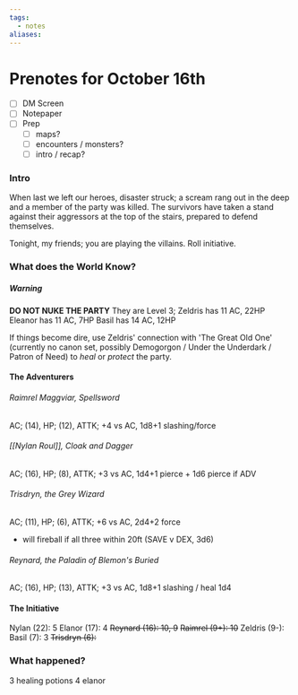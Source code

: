 ```yaml
---
tags:
  - notes
aliases:
---
```


# Prenotes for October 16th
- [ ] DM Screen
- [ ] Notepaper
- [ ] Prep
	- [ ] maps?
	- [ ] encounters / monsters?
	- [ ] intro / recap?

### Intro

When last we left our heroes, disaster struck; a scream rang out in the deep and a member of the party was killed. The survivors have taken a stand against their aggressors at the top of the stairs, prepared to defend themselves. 

Tonight, my friends; you are playing the villains. Roll initiative.

### What does the World Know?
##### Warning
**DO NOT NUKE THE PARTY**
They are Level 3; 
Zeldris has 11 AC, 22HP
Eleanor has 11 AC, 7HP 
Basil has 14 AC, 12HP

If things become dire, use Zeldris' connection with 'The Great Old One' (currently no canon set, possibly Demogorgon / Under the Underdark / Patron of Need) to *heal* or *protect* the party.

#### The Adventurers
###### Raimrel Maggviar, Spellsword
AC; (14), HP; (12), ATTK; +4 vs AC, 1d8+1 slashing/force
###### [[Nylan Roul]], Cloak and Dagger
AC; (16), HP; (8), ATTK; +3 vs AC, 1d4+1 pierce + 1d6 pierce if ADV
###### Trisdryn, the Grey Wizard
AC; (11), HP; (6), ATTK; +6 vs AC, 2d4+2 force
- will fireball if all three within 20ft (SAVE v DEX, 3d6)
###### Reynard, the Paladin of Blemon's Buried
AC; (16), HP; (13), ATTK; +3 vs AC, 1d8+1 slashing / heal 1d4

#### The Initiative

Nylan (22): 5
Elanor (17): 4
~~Reynard (16): 10, 9~~
~~Raimrel (9+): 10~~
Zeldris (9-):
Basil (7): 3
~~Trisdryn (6):~~


### What happened?

3 healing potions 4 elanor